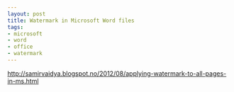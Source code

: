 ```yaml
---
layout: post
title: Watermark in Microsoft Word files
tags:
- microsoft
- word
- office
- watermark
---
```




http://samirvaidya.blogspot.no/2012/08/applying-watermark-to-all-pages-in-ms.html

